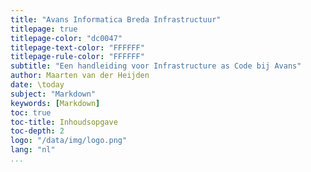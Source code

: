 ```yaml
---
title: "Avans Informatica Breda Infrastructuur"
titlepage: true
titlepage-color: "dc0047"
titlepage-text-color: "FFFFFF"
titlepage-rule-color: "FFFFFF"
subtitle: "Een handleiding voor Infrastructure as Code bij Avans"
author: Maarten van der Heijden
date: \today
subject: "Markdown"
keywords: [Markdown]
toc: true
toc-title: Inhoudsopgave
toc-depth: 2
logo: "/data/img/logo.png"
lang: "nl"
...
```

